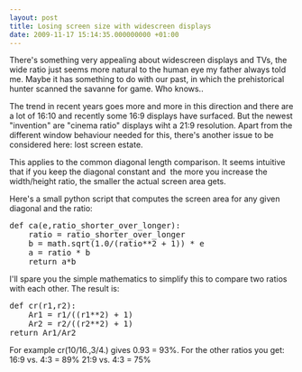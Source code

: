 ```yaml
---
layout: post
title: Losing screen size with widescreen displays
date: 2009-11-17 15:14:35.000000000 +01:00
---
```

There's something very appealing about widescreen displays and TVs, the wide ratio just seems more natural to the human eye my father always told me. Maybe it has something to do with our past, in which the prehistorical hunter scanned the savanne for game. Who knows..

The trend in recent years goes more and more in this direction and there are a lot of 16:10 and recently some 16:9 displays have surfaced. But the newest "invention" are "cinema ratio" displays wiht a 21:9 resolution. Apart from the different window behaviour needed for this, there's another issue to be considered here: lost screen estate.

This applies to the common diagonal length comparison. It seems intuitive that if you keep the diagonal constant and  the more you increase the width/height ratio, the smaller the actual screen area gets.

Here's a small python script that computes the screen area for any given diagonal and the ratio:
<div id="_mcePaste" style="position: absolute; left: -10000px; top: 133px; width: 1px; height: 1px; overflow-x: hidden; overflow-y: hidden;">def ca(e,ratio_shorter_over_longer):</div>
<div id="_mcePaste" style="position: absolute; left: -10000px; top: 133px; width: 1px; height: 1px; overflow-x: hidden; overflow-y: hidden;">ratio = ratio_shorter_over_longer</div>
<div id="_mcePaste" style="position: absolute; left: -10000px; top: 133px; width: 1px; height: 1px; overflow-x: hidden; overflow-y: hidden;">b = math.sqrt(1.0/(ratio**2 + 1)) * e</div>
<div id="_mcePaste" style="position: absolute; left: -10000px; top: 133px; width: 1px; height: 1px; overflow-x: hidden; overflow-y: hidden;">a = ratio * b</div>
<div id="_mcePaste" style="position: absolute; left: -10000px; top: 133px; width: 1px; height: 1px; overflow-x: hidden; overflow-y: hidden;">return a*b</div>
<pre>def ca(e,ratio_shorter_over_longer):
    ratio = ratio_shorter_over_longer
    b = math.sqrt(1.0/(ratio**2 + 1)) * e 
    a = ratio * b
    return a*b</pre>
I'll spare you the simple mathematics to simplify this to compare two ratios with each other. The result is:
<pre>def cr(r1,r2):
    Ar1 = r1/((r1**2) + 1)
    Ar2 = r2/((r2**2) + 1)
return Ar1/Ar2</pre>
For example cr(10/16.,3/4.) gives 0.93 = 93%. For the other ratios you get:
16:9 vs. 4:3 = 89%
21:9 vs. 4:3 = 75%
